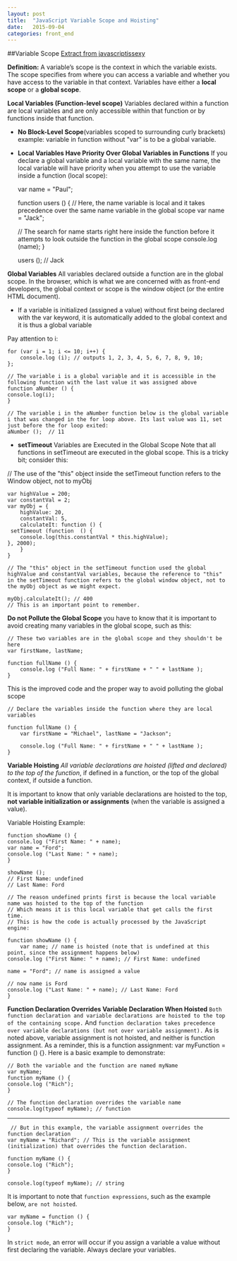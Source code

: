 ```yaml
---
layout: post
title:  "JavaScript Variable Scope and Hoisting"
date:   2015-09-04 
categories: front_end
---
```

##Variable Scope
[Extract from javascriptissexy](http://javascriptissexy.com/javascript-variable-scope-and-hoisting-explained/)

**Definition:** A variable’s scope is the context in which the variable exists. The scope specifies from where you can access a variable and whether you have access to the variable in that context.
Variables have either a **local scope** or a **global scope**.

**Local Variables (Function-level scope)**
Variables declared within a function are local variables and are only accessible within that function or by functions inside that function.

- **No Block-Level Scope**(variables scoped to surrounding curly brackets) example: variable in function without "var" is to be a global variable. 

- **Local Variables Have Priority Over Global Variables in Functions**
If you declare a global variable and a local variable with the same name, the local variable will have priority when you attempt to use the variable inside a function (local scope):

	var name = "Paul";

	function users () {
		// Here, the name variable is local and it takes precedence over the same name variable in the global scope​
	var name = "Jack";

	// The search for name starts right here inside the function before it attempts to look outside the function in the global scope​
	console.log (name); 
	}

	users (); // Jack

**Global Variables**
All variables declared outside a function are in the global scope. In the browser, which is what we are concerned with as front-end developers, the global context or scope is the window object (or the entire HTML document).

- If a variable is initialized (assigned a value) without first being declared with the var keyword, it is automatically added to the global context and it is thus a global variable

Pay attention to i: 

	for (var i = 1; i <= 10; i++) {
		console.log (i); // outputs 1, 2, 3, 4, 5, 6, 7, 8, 9, 10;
	};

	// The variable i is a global variable and it is accessible in the following function with the last value it was assigned above ​
	function aNumber () {
	console.log(i);
	}

	// The variable i in the aNumber function below is the global variable i that was changed in the for loop above. Its last value was 11, set just before the for loop exited:
	aNumber ();  // 11


- **setTimeout** Variables are Executed in the Global Scope
Note that all functions in setTimeout are executed in the global scope. This is a tricky bit; consider this:


// The use of the "this" object inside the setTimeout function refers to the Window object, not to myObj​

	var highValue = 200;
	var constantVal = 2;
	var myObj = {
		highValue: 20,
		constantVal: 5,
		calculateIt: function () {
	 setTimeout (function  () {
		console.log(this.constantVal * this.highValue);
	}, 2000);
		}
	}

	// The "this" object in the setTimeout function used the global highValue and constantVal variables, because the reference to "this" in the setTimeout function refers to the global window object, not to the myObj object as we might expect.​

	myObj.calculateIt(); // 400
	// This is an important point to remember.

**Do not Pollute the Global Scope**
you have to know that it is important to avoid creating many variables in the global scope, such as this:


	// These two variables are in the global scope and they shouldn't be here
	var firstName, lastName;

	function fullName () {
		console.log ("Full Name: " + firstName + " " + lastName );
	}

This is the improved code and the proper way to avoid polluting the global scope


	// Declare the variables inside the function where they are local variables

	function fullName () {
		var firstName = "Michael", lastName = "Jackson";

		console.log ("Full Name: " + firstName + " " + lastName );
	}


**Variable Hoisting**
*All variable declarations are hoisted (lifted and declared) to the top of the function*, if defined in a function, or the top of the global context, if outside a function.

It is important to know that only variable declarations are hoisted to the top, **not variable initialization or assignments** (when the variable is assigned a value).

Variable Hoisting Example:

	function showName () {
	console.log ("First Name: " + name);
	var name = "Ford";
	console.log ("Last Name: " + name);
	}

	showName (); 
	// First Name: undefined
	// Last Name: Ford

	// The reason undefined prints first is because the local variable name was hoisted to the top of the function​
	// Which means it is this local variable that get calls the first time.
	// This is how the code is actually processed by the JavaScript engine:

	function showName () {
		var name; // name is hoisted (note that is undefined at this point, since the assignment happens below)
	console.log ("First Name: " + name); // First Name: undefined

	name = "Ford"; // name is assigned a value

	// now name is Ford
	console.log ("Last Name: " + name); // Last Name: Ford
	}


**Function Declaration Overrides Variable Declaration When Hoisted**
`Both function declaration and variable declarations are hoisted to the top of the containing scope.` And `function declaration takes precedence over variable declarations (but not over variable assignment).` As is noted above, variable assignment is not hoisted, and neither is function assignment. As a reminder, this is a function assignment: var myFunction = function () {}.
Here is a basic example to demonstrate:

	// Both the variable and the function are named myName
	var myName;
	function myName () {
	console.log ("Rich");
	}

	// The function declaration overrides the variable name
	console.log(typeof myName); // function
------
	 // But in this example, the variable assignment overrides the function declaration
	var myName = "Richard"; // This is the variable assignment (initialization) that overrides the function declaration.

	function myName () {
	console.log ("Rich");
	}

	console.log(typeof myName); // string 

It is important to note that `function expressions`, such as the example below, `are not hoisted`.

	var myName = function () {
	console.log ("Rich");
	} 

In `strict mode`, an error will occur if you assign a variable a value without first declaring the variable. Always declare your variables.